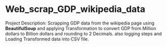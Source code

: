 # Web_scrap_GDP_wikipedia_data

Project Description:
Scrapping GDP data from the wikipedia page using **BeautifulSoup** and applying Transformation to convert GDP from Million dollars to Billion dollars and rounding to 2 Decimals.
also logging steps and Loading Transformed data into CSV file.

